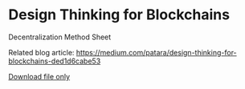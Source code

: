 # Design Thinking for Blockchains
Decentralization Method Sheet

Related blog article: https://medium.com/patara/design-thinking-for-blockchains-ded1d6cabe53


[Download file only](https://github.com/DesignThinkingBlockchains/decentralization-method-sheet/raw/master/decentralization-method-sheet.pdf)
